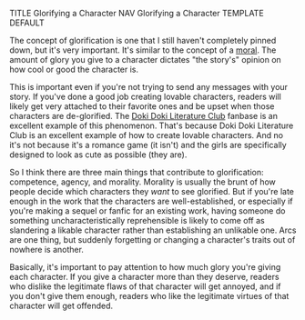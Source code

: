 TITLE Glorifying a Character
NAV Glorifying a Character
TEMPLATE DEFAULT

The concept of glorification is one that I still haven't completely pinned down, but it's very important. It's similar to the concept of a [moral](messages). The amount of glory you give to a character dictates "the story's" opinion on how cool or good the character is.

This is important even if you're not trying to send any messages with your story. If you've done a good job creating lovable characters, readers will likely get very attached to their favorite ones and be upset when those characters are de-glorified. The [Doki Doki Literature Club](/reviews/ddlc) fanbase is an excellent example of this phenomenon. That's because Doki Doki Literature Club is an excellent example of how to create lovable characters. And no it's not because it's a romance game (it isn't) and the girls are specifically designed to look as cute as possible (they are).

So I think there are three main things that contribute to glorification: competence, agency, and morality. Morality is usually the brunt of how people decide which characters they *want* to see glorified. But if you're late enough in the work that the characters are well-established, or especially if you're making a sequel or fanfic for an existing work, having someone do something uncharacteristically reprehensible is likely to come off as slandering a likable character rather than establishing an unlikable one. Arcs are one thing, but suddenly forgetting or changing a character's traits out of nowhere is another.

Basically, it's important to pay attention to how much glory you're giving each character. If you give a character more than they deserve, readers who dislike the legitimate flaws of that character will get annoyed, and if you don't give them enough, readers who like the legitimate virtues of that character will get offended.
